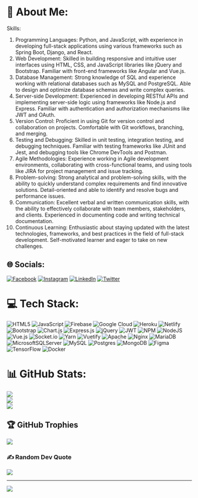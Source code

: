 # 💫 About Me:
Skills:

1. Programming Languages: Python, and JavaScript, with experience in developing full-stack applications using various frameworks such as Spring Boot, Django, and React.
2. Web Development: Skilled in building responsive and intuitive user interfaces using HTML, CSS, and JavaScript libraries like jQuery and Bootstrap. Familiar with front-end frameworks like Angular and Vue.js.
3. Database Management: Strong knowledge of SQL and experience working with relational databases such as MySQL and PostgreSQL. Able to design and optimize database schemas and write complex queries.
4. Server-side Development: Experienced in developing RESTful APIs and implementing server-side logic using frameworks like Node.js and Express. Familiar with authentication and authorization mechanisms like JWT and OAuth.
5. Version Control: Proficient in using Git for version control and collaboration on projects. Comfortable with Git workflows, branching, and merging.
6. Testing and Debugging: Skilled in unit testing, integration testing, and debugging techniques. Familiar with testing frameworks like JUnit and Jest, and debugging tools like Chrome DevTools and Postman.
7. Agile Methodologies: Experience working in Agile development environments, collaborating with cross-functional teams, and using tools like JIRA for project management and issue tracking.
8. Problem-solving: Strong analytical and problem-solving skills, with the ability to quickly understand complex requirements and find innovative solutions. Detail-oriented and able to identify and resolve bugs and performance issues.
9. Communication: Excellent verbal and written communication skills, with the ability to effectively collaborate with team members, stakeholders, and clients. Experienced in documenting code and writing technical documentation.
10. Continuous Learning: Enthusiastic about staying updated with the latest technologies, frameworks, and best practices in the field of full-stack development. Self-motivated learner and eager to take on new challenges.


## 🌐 Socials:
[![Facebook](https://img.shields.io/badge/Facebook-%231877F2.svg?logo=Facebook&logoColor=white)](https://www.facebook.com/fajar.t.cahyono) [![Instagram](https://img.shields.io/badge/Instagram-%23E4405F.svg?logo=Instagram&logoColor=white)](https://instagram.com/fajar_tc02) [![LinkedIn](https://img.shields.io/badge/LinkedIn-%230077B5.svg?logo=linkedin&logoColor=white)](https://www.linkedin.com/in/fajar-tri-cahyono-55840b16a) [![Twitter](https://img.shields.io/badge/Twitter-%231DA1F2.svg?logo=Twitter&logoColor=white)](https://twitter.com/fajar_tc02) 

# 💻 Tech Stack:
![HTML5](https://img.shields.io/badge/html5-%23E34F26.svg?style=for-the-badge&logo=html5&logoColor=white) ![JavaScript](https://img.shields.io/badge/javascript-%23323330.svg?style=for-the-badge&logo=javascript&logoColor=%23F7DF1E) ![Firebase](https://img.shields.io/badge/firebase-%23039BE5.svg?style=for-the-badge&logo=firebase) ![Google Cloud](https://img.shields.io/badge/Google%20Cloud-%234285F4.svg?style=for-the-badge&logo=google-cloud&logoColor=white) ![Heroku](https://img.shields.io/badge/heroku-%23430098.svg?style=for-the-badge&logo=heroku&logoColor=white) ![Netlify](https://img.shields.io/badge/netlify-%23000000.svg?style=for-the-badge&logo=netlify&logoColor=#00C7B7) ![Bootstrap](https://img.shields.io/badge/bootstrap-%23563D7C.svg?style=for-the-badge&logo=bootstrap&logoColor=white) ![Chart.js](https://img.shields.io/badge/chart.js-F5788D.svg?style=for-the-badge&logo=chart.js&logoColor=white) ![Express.js](https://img.shields.io/badge/express.js-%23404d59.svg?style=for-the-badge&logo=express&logoColor=%2361DAFB) ![jQuery](https://img.shields.io/badge/jquery-%230769AD.svg?style=for-the-badge&logo=jquery&logoColor=white) ![JWT](https://img.shields.io/badge/JWT-black?style=for-the-badge&logo=JSON%20web%20tokens) ![NPM](https://img.shields.io/badge/NPM-%23000000.svg?style=for-the-badge&logo=npm&logoColor=white) ![NodeJS](https://img.shields.io/badge/node.js-6DA55F?style=for-the-badge&logo=node.js&logoColor=white) ![Vue.js](https://img.shields.io/badge/vuejs-%2335495e.svg?style=for-the-badge&logo=vuedotjs&logoColor=%234FC08D) ![Socket.io](https://img.shields.io/badge/Socket.io-black?style=for-the-badge&logo=socket.io&badgeColor=010101) ![Yarn](https://img.shields.io/badge/yarn-%232C8EBB.svg?style=for-the-badge&logo=yarn&logoColor=white) ![Vuetify](https://img.shields.io/badge/Vuetify-1867C0?style=for-the-badge&logo=vuetify&logoColor=AEDDFF) ![Apache](https://img.shields.io/badge/apache-%23D42029.svg?style=for-the-badge&logo=apache&logoColor=white) ![Nginx](https://img.shields.io/badge/nginx-%23009639.svg?style=for-the-badge&logo=nginx&logoColor=white) ![MariaDB](https://img.shields.io/badge/MariaDB-003545?style=for-the-badge&logo=mariadb&logoColor=white) ![MicrosoftSQLServer](https://img.shields.io/badge/Microsoft%20SQL%20Sever-CC2927?style=for-the-badge&logo=microsoft%20sql%20server&logoColor=white) ![MySQL](https://img.shields.io/badge/mysql-%2300f.svg?style=for-the-badge&logo=mysql&logoColor=white) ![Postgres](https://img.shields.io/badge/postgres-%23316192.svg?style=for-the-badge&logo=postgresql&logoColor=white) ![MongoDB](https://img.shields.io/badge/MongoDB-%234ea94b.svg?style=for-the-badge&logo=mongodb&logoColor=white) 	![Figma](https://img.shields.io/badge/figma-%23F24E1E.svg?style=for-the-badge&logo=figma&logoColor=white) ![TensorFlow](https://img.shields.io/badge/TensorFlow-%23FF6F00.svg?style=for-the-badge&logo=TensorFlow&logoColor=white) ![Docker](https://img.shields.io/badge/docker-%230db7ed.svg?style=for-the-badge&logo=docker&logoColor=white)
# 📊 GitHub Stats:
![](https://github-readme-stats.vercel.app/api?username=fajartc02&theme=dark&hide_border=false&include_all_commits=true&count_private=true)<br/>
![](https://github-readme-streak-stats.herokuapp.com/?user=fajartc02&theme=dark&hide_border=false)<br/>
![](https://github-readme-stats.vercel.app/api/top-langs/?username=fajartc02&theme=dark&hide_border=false&include_all_commits=true&count_private=true&layout=compact)

## 🏆 GitHub Trophies
![](https://github-profile-trophy.vercel.app/?username=fajartc02&theme=onedark&no-frame=false&no-bg=false&margin-w=4)

### ✍️ Random Dev Quote
![](https://quotes-github-readme.vercel.app/api?type=horizontal&theme=radical)

---
[![](https://visitcount.itsvg.in/api?id=fajartc02&icon=0&color=0)](https://visitcount.itsvg.in)

<!-- Proudly created with GPRM ( https://gprm.itsvg.in ) -->

